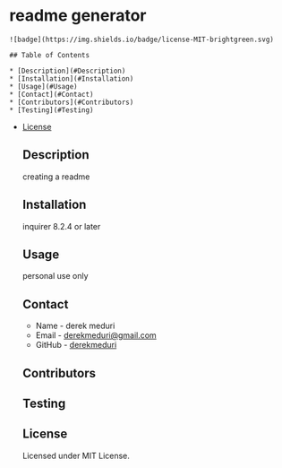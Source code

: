 # readme generator

    ![badge](https://img.shields.io/badge/license-MIT-brightgreen.svg)  

    ## Table of Contents

    * [Description](#Description)
    * [Installation](#Installation)
    * [Usage](#Usage)
    * [Contact](#Contact)
    * [Contributors](#Contributors)
    * [Testing](#Testing)
    
* [License](#License)

    
    ## Description
    creating a readme
   
    ## Installation 
    inquirer 8.2.4 or later
    
    ## Usage
    personal use only
   
    ## Contact

    * Name - derek meduri
    * Email - derekmeduri@gmail.com
    * GitHub - [derekmeduri](https://github.com/derekmeduri/)
    
    ## Contributors
    

    ## Testing
    

    ## License
    Licensed under MIT License.

